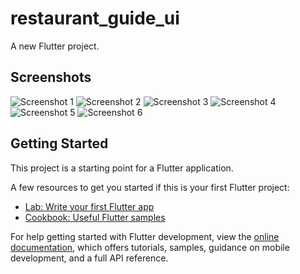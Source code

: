 # restaurant_guide_ui

A new Flutter project.

## Screenshots

![Screenshot 1](Restaurant-guide/Screenshot%202025-03-25%20102142.jpg)
![Screenshot 2](Restaurant-guide/Screenshot%202025-03-25%20102053.jpg)
![Screenshot 3](Restaurant-guide/Screenshot%202025-03-25%20102022.jpg)
![Screenshot 4](Restaurant-guide/Screenshot%202025-03-25%20102010.jpg)
![Screenshot 5](Restaurant-guide/Screenshot%202025-03-25%20101942.jpg)
![Screenshot 6](Restaurant-guide/Screenshot%202025-03-25%20101912.jpg)

## Getting Started

This project is a starting point for a Flutter application.

A few resources to get you started if this is your first Flutter project:

- [Lab: Write your first Flutter app](https://docs.flutter.dev/get-started/codelab)
- [Cookbook: Useful Flutter samples](https://docs.flutter.dev/cookbook)

For help getting started with Flutter development, view the
[online documentation](https://docs.flutter.dev/), which offers tutorials,
samples, guidance on mobile development, and a full API reference.
